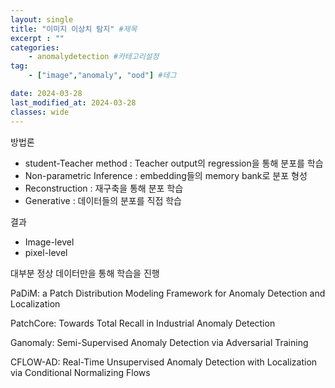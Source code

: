 ```yaml
---
layout: single
title: "이미지 이상치 탐지" #제목
excerpt : ""
categories: 
    - anomalydetection #카테고리설정
tag: 
    - ["image","anomaly", "ood"] #테그

date: 2024-03-28
last_modified_at: 2024-03-28
classes: wide    
---
```



방법론
 - student-Teacher method : Teacher output의 regression을 통해 분포를 학습
 - Non-parametric Inference : embedding들의 memory bank로 분포 형성
 - Reconstruction : 재구축을 통해 분포 학습
 - Generative : 데이터들의 분포를 직접 학습

결과
 - Image-level
 - pixel-level

대부분 정상 데이터만을 통해 학습을 진행 

PaDiM: a Patch Distribution Modeling Framework for Anomaly Detection and Localization

PatchCore: Towards Total Recall in Industrial Anomaly Detection

Ganomaly: Semi-Supervised Anomaly Detection via Adversarial Training

CFLOW-AD: Real-Time Unsupervised Anomaly Detection with Localization via Conditional Normalizing Flows